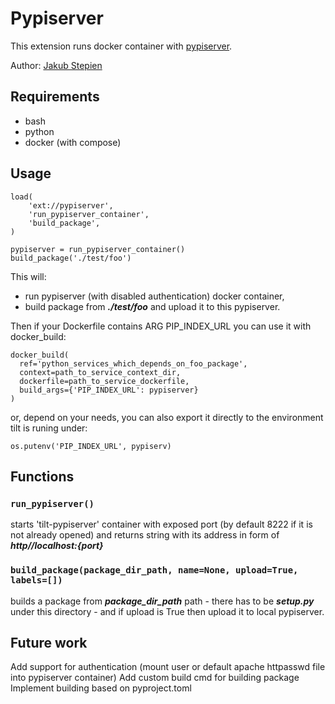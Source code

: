 # Pypiserver

This extension runs docker container with [pypiserver](https://pypi.org/project/pypiserver/). 

Author: [Jakub Stepien](https://github.com/korbajan)

## Requirements
- bash
- python
- docker (with compose)

## Usage

```
load(
    'ext://pypiserver',
    'run_pypiserver_container',
    'build_package',
)

pypiserver = run_pypiserver_container()
build_package('./test/foo')
```

This will:
- run pypiserver (with disabled authentication) docker container,
- build package from ***./test/foo*** and upload it to this pypiserver. 
 
Then if your Dockerfile contains ARG PIP_INDEX_URL you can use it with docker_build:

```
docker_build(
  ref='python_services_which_depends_on_foo_package',
  context=path_to_service_context_dir,
  dockerfile=path_to_service_dockerfile,
  build_args={'PIP_INDEX_URL': pypiserver}
)
```

or, depend on your needs, you can also export it directly to the environment tilt is runing under:

```
os.putenv('PIP_INDEX_URL', pypiserv)
```

## Functions

### `run_pypiserver()`
starts 'tilt-pypiserver' container with exposed port (by default 8222 if it is not already opened) and returns string with its address in form of ***http//localhost:{port}***

### `build_package(package_dir_path, name=None, upload=True, labels=[])`
builds a package from ***package_dir_path*** path - there has to be ***setup.py*** under this directory - and if upload is True then upload it to local pypiserver.

## Future work

Add support for authentication (mount user or default apache httpasswd file into pypiserver container)
Add custom build cmd for building package
Implement building based on pyproject.toml
